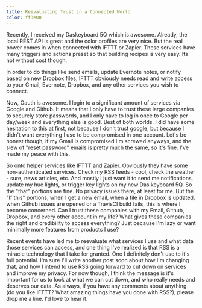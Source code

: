 ```yaml
---
title: Reevaluating Trust in a Connected World
color: ff3e00
---
```


Recently, I received my Daskeyboard 5Q which is awesome. Already, the local
REST API is great and the color profiles are very nice. But the real power
comes in when connected with IFTTT or Zapier. These services have many triggers
and actions preset so that building recipes is very easy. Its not without cost
though.

In order to do things like send emails, update Evernote notes, or notify based
on new Dropbox files, IFTTT obviously needs read and write access to your Gmail,
Evernote, Dropbox, and any other services you wish to connect.

Now, Oauth is awesome. I login to a significant amount of services via Google
and Github. It means that I only have to trust these large companies to securely
store passwords, and I only have to log in once to Google per day/week and
everything else is good. Best of both worlds. I did have some hesitation to
this at first, not because I don't trust google, but because I didn't want
everything I use to be compromised in one account. Let's be honest though, if
my Gmail is compromised I'm screwed anyways, and the slew of "reset password"
emails is pretty much the same, so it's fine. I've made my peace with this.

So onto helper services like IFTTT and Zapier. Obviously they have some
non-authenticated services. Check my RSS feeds - cool, check the weather - sure,
news articles, etc. And mostly I just want it to send me notifications, update
my hue lights, or trigger key lights on my new Das keyboard 5Q. So the "that"
portions are fine. No privacy issues there, at least for me. But the "If this"
portions, when I get a new email, when a file in Dropbox is updated, when
Github issues are opened or a TravisCI build fails, this is where I become
concerned. Can I trust these companies with my Email, Github, Dropbox, and
every other account in my life? What gives these companies the right and
credibility to access everything? Just because I'm lazy or want minimally more
features from products I use?

Recent events have led me to reevaluate what services I use and what data those
services can access, and one thing I've realized is that RSS is a miracle
technology that I take for granted. One I definitely don't use to it's full
potential. I'm sure I'll write another post soon about how I'm changing that,
and how I intend to use RSS going forward to cut down on services and improve
my privacy. For now though, I think the message is it's important for us to
look at what we can cut down, and who really needs and deserves our data.
As always, if you have any comments about anything (do you like IFTTT? What
amazing things have you done with RSS?), please drop me a line. I'd love to
hear it.
